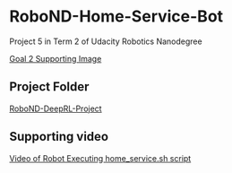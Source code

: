 # RoboND-Home-Service-Bot
Project 5 in Term 2 of Udacity Robotics Nanodegree





[Goal 2 Supporting Image](Goal%202%20Proof.jpeg)


## Project Folder

[RoboND-DeepRL-Project](RoboND-DeepRL-Project)

## Supporting video

[Video of Robot Executing home_service.sh script](https://youtu.be/YByu8FdO2Mc)
